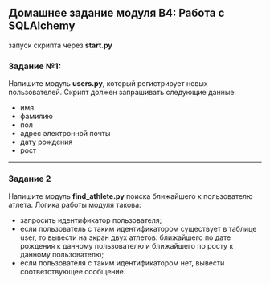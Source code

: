 ## Домашнее задание модуля B4: Работа с SQLAlchemy

запуск скрипта через __start.py__

 ### Задание №1:

 Напишите модуль __users.py__, который регистрирует новых пользователей. Скрипт должен запрашивать следующие данные:

* имя
* фамилию
* пол
* адрес электронной почты
* дату рождения
* рост

------------------
### Задание 2

Напишите модуль __find_athlete.py__ поиска ближайшего к пользователю атлета. Логика работы модуля такова:

* запросить идентификатор пользователя;
* если пользователь с таким идентификатором существует в таблице user,
  то вывести на экран двух атлетов: ближайшего по дате рождения к данному пользователю
  и ближайшего по росту к данному пользователю;
* если пользователя с таким идентификатором нет, вывести соответствующее сообщение.
